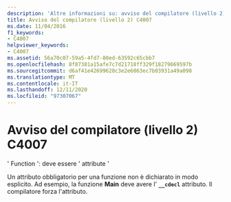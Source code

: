 ```yaml
---
description: 'Altre informazioni su: avviso del compilatore (livello 2) C4007'
title: Avviso del compilatore (livello 2) C4007
ms.date: 11/04/2016
f1_keywords:
- C4007
helpviewer_keywords:
- C4007
ms.assetid: 56a70c07-59a5-4fd7-80ed-63592c65cbb7
ms.openlocfilehash: 8f87381a15afe7c7d21718ff329f18279669597b
ms.sourcegitcommit: d6af41e42699628c3e2e6063ec7b03931a49a098
ms.translationtype: MT
ms.contentlocale: it-IT
ms.lasthandoff: 12/11/2020
ms.locfileid: "97307067"
---
```

# <a name="compiler-warning-level-2-c4007"></a>Avviso del compilatore (livello 2) C4007

' Function ': deve essere ' attribute '

Un attributo obbligatorio per una funzione non è dichiarato in modo esplicito. Ad esempio, la funzione **Main** deve avere l' **`__cdecl`** attributo. Il compilatore forza l'attributo.
